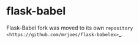 flask-babel
===========

Flask-Babel fork was moved to its own `repository <https://github.com/mrjoes/flask-babelex>`_.
